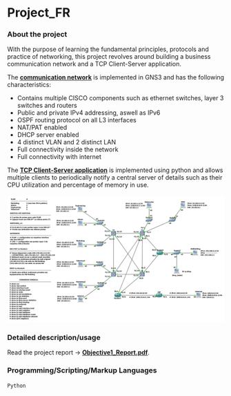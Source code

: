 # Project_FR

### About the project
With the purpose of learning the fundamental principles, protocols and practice of networking, this project revolves around building a business communication network and a TCP Client-Server application.<br>

The [**communication network**](network_GNS3) is implemented in GNS3 and has the following characteristics:
  - Contains multiple CISCO components such as ethernet switches, layer 3 switches and routers 
  - Public and private IPv4 addressing, aswell as IPv6 
  - OSPF routing protocol on all L3 interfaces
  - NAT/PAT enabled 
  - DHCP server enabled
  - 4 distinct VLAN and 2 distinct LAN 
  - Full connectivity inside the network
  - Full connectivity with internet
  
  The [**TCP Client-Server application**](client_server_code) is implemented using python and allows multiple clients to periodically notify a central server of details such as their CPU utilization and percentage of memory in use.
 <br/><br/>
  ![alt text](communication_network.png "Imagem ilustrativa do projeto no GNS3")

### Detailed description/usage
Read the project report -> [**Objective1_Report.pdf**](Objective1_Report.pdf).

### Programming/Scripting/Markup Languages
`Python`
